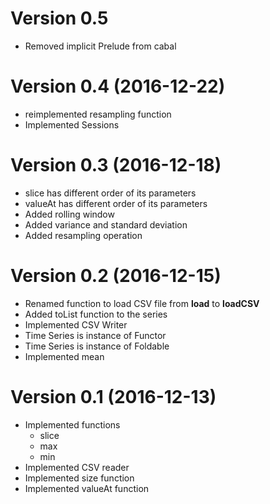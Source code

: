 # Version 0.5

  * Removed implicit Prelude from cabal


# Version 0.4 (2016-12-22)

  * reimplemented resampling function
  * Implemented Sessions


# Version 0.3 (2016-12-18)

  * slice has different order of its parameters
  * valueAt has different order of its parameters
  * Added rolling window
  * Added variance and standard deviation
  * Added resampling operation


# Version 0.2 (2016-12-15)

  * Renamed function to load CSV file from **load** to **loadCSV**
  * Added toList function to the series
  * Implemented CSV Writer
  * Time Series is instance of Functor
  * Time Series is instance of Foldable
  * Implemented mean
  

# Version 0.1 (2016-12-13)

  * Implemented functions
    * slice
    * max
    * min
  * Implemented CSV reader
  * Implemented size function
  * Implemented valueAt function
